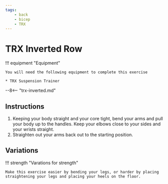 ```yaml
---
tags:
    - back
    - bicep
    - TRX
---
```


# TRX Inverted Row

!!! equipment "Equipment"

    You will need the following equipment to complete this exercise
    
    * TRX Suspension Trainer

--8<-- "trx-inverted.md"

## Instructions

1. Keeping your body straight and your core tight, bend your arms and pull your body up to the handles. Keep your elbows close to your sides and your wrists straight.
2. Straighten out your arms back out to the starting position.

## Variations

!!! strength "Varations for strength"

    Make this exercise easier by bending your legs, or harder by placing straightening your legs and placing your heels on the floor.
